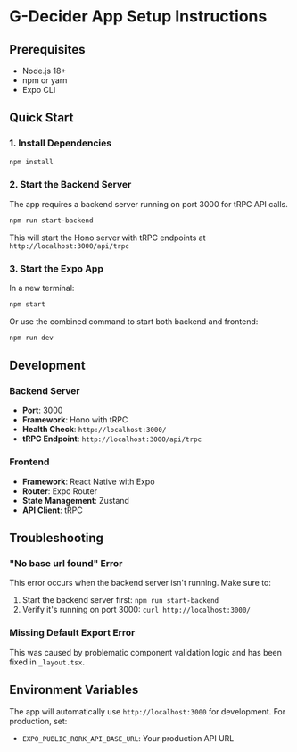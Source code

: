 # G-Decider App Setup Instructions

## Prerequisites
- Node.js 18+ 
- npm or yarn
- Expo CLI

## Quick Start

### 1. Install Dependencies
```bash
npm install
```

### 2. Start the Backend Server
The app requires a backend server running on port 3000 for tRPC API calls.

```bash
npm run start-backend
```

This will start the Hono server with tRPC endpoints at `http://localhost:3000/api/trpc`

### 3. Start the Expo App
In a new terminal:

```bash
npm start
```

Or use the combined command to start both backend and frontend:
```bash
npm run dev
```

## Development

### Backend Server
- **Port**: 3000
- **Framework**: Hono with tRPC
- **Health Check**: `http://localhost:3000/`
- **tRPC Endpoint**: `http://localhost:3000/api/trpc`

### Frontend
- **Framework**: React Native with Expo
- **Router**: Expo Router
- **State Management**: Zustand
- **API Client**: tRPC

## Troubleshooting

### "No base url found" Error
This error occurs when the backend server isn't running. Make sure to:
1. Start the backend server first: `npm run start-backend`
2. Verify it's running on port 3000: `curl http://localhost:3000/`

### Missing Default Export Error
This was caused by problematic component validation logic and has been fixed in `_layout.tsx`.

## Environment Variables
The app will automatically use `http://localhost:3000` for development. For production, set:
- `EXPO_PUBLIC_RORK_API_BASE_URL`: Your production API URL
